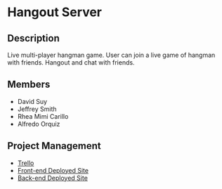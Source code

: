 # Hangout Server

## Description

Live multi-player hangman game. User can join a live game of hangman with friends. Hangout and chat with friends. 

## Members

- David Suy
- Jeffrey Smith
- Rhea Mimi Carillo
- Alfredo Orquiz

## Project Management

- [Trello](https://trello.com/b/QmnI6hI4/hangout)
- [Front-end Deployed Site](https://hangout-live.netlify.app)
- [Back-end Deployed Site](https://hangout-live-backend.herokuapp.com)
